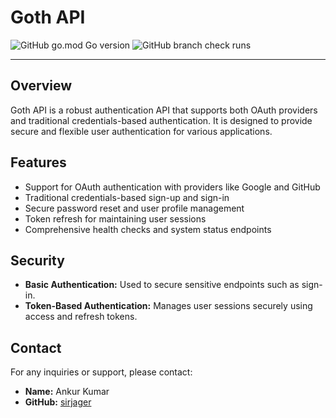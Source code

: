 # Goth API

![GitHub go.mod Go version](https://img.shields.io/github/go-mod/go-version/sirjager/goth?style=for-the-badge)
![GitHub branch check runs](https://img.shields.io/github/check-runs/sirjager/goth/master?style=for-the-badge)

---

## Overview

Goth API is a robust authentication API that supports both OAuth providers and traditional credentials-based authentication.
It is designed to provide secure and flexible user authentication for various applications.

## Features

- Support for OAuth authentication with providers like Google and GitHub
- Traditional credentials-based sign-up and sign-in
- Secure password reset and user profile management
- Token refresh for maintaining user sessions
- Comprehensive health checks and system status endpoints

## Security

- **Basic Authentication:** Used to secure sensitive endpoints such as sign-in.
- **Token-Based Authentication:** Manages user sessions securely using access and refresh tokens.

## Contact

For any inquiries or support, please contact:

- **Name:** Ankur Kumar
- **GitHub:** [sirjager](https://github.com/sirjager)
